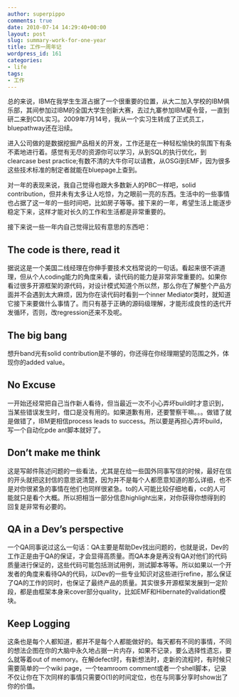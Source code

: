 ```yaml
---
author: superpippo
comments: true
date: 2010-07-14 14:29:40+00:00
layout: post
slug: summary-work-for-one-year
title: 工作一周年记
wordpress_id: 161
categories:
- life
tags:
- 工作
---
```


总的来说，IBM在我学生生涯占据了一个很重要的位置，从大二加入学校的IBM俱乐部，其间参加过IBM的全国大学生创新大赛，去过九寨参加IBM夏令营，一直到研二来到CDL实习。2009年7月14号，我从一个实习生转成了正式员工，bluepathway还在沿续。

进入公司做的是数据挖掘产品相关的开发，工作还是在一种轻松愉快的氛围下有条不紊地进行着。感觉有无尽的资源你可以学习，从到SQL的执行优化，到clearcase best practice;有数不清的大牛你可以请教，从OSGi到EMF，因为很多这些技术标准的制定者就能在bluepage上查到。

对一年的表现来说，我自己觉得也跟大多数新人的PBC一样吧，solid contribution，但并未有太多让人吃惊，为之眼前一亮的东西。生活中的一些事情也占据了这一年的一些时间吧，比如房子等等。接下来的一年，希望生活上能逐步稳定下来，这样才能对长久的工作和生活都是非常重要的。

 

接下来说一些一年内自己觉得比较有意思的东西吧：

## The code is there, read it 
 
据说这是一个美国二线经理在你伸手要技术文档常说的一句话。看起来很不讲道理，但从个人coding能力的角度来看，读代码的能力是非常非常重要的。如果你看过很多开源框架的源代码，对设计模式知道个所以然，那么你在了解整个产品方面并不会遇到太大麻烦，因为你在读代码时看到一个inner Mediator类时，就知道它接下来要做什么事情了。而只有基于正确的源码级理解，才能形成良性的迭代开发循环，否则，改regression还来不及呢。

## The big bang 

想升band光有solid contribution是不够的，你还得在你经理期望的范围之外，体现你的added value。

## No Excuse 

一开始还经常把自己当作新人看待，但当最近一次不小心弄坏build时才意识到，当某些错误发生时，借口是没有用的。如果道歉有用，还要警察干嘛。。。做错了就是做错了，IBM更相信process leads to success。所以要是再担心弄坏build，写一个自动化pde ant脚本就好了。

## Don’t make me think 
 
这是写邮件陈述问题的一些看法，尤其是在给一些国外同事写信的时候，最好在信的开头就把这封信的意思说清楚，因为并不是每个人都愿意知道的那么详细，也不是对你很紧急的事情在他们也同样很紧急。to的人可能比较仔细地看，cc的人可能就只是看个大概。所以把相当一部分信息highlight出来，对你获得你想得到的回复是非常有必要的。

## QA in a Dev’s perspective 
 
一个QA同事说过这么一句话：QA主要是帮助Dev找出问题的，也就是说，Dev的工作正是由于QA的保证，才会显得高质量。而QA本身是再没有QA对他们的代码质量进行保证的，这些代码可能包括测试用例，测试脚本等等。所以如果以一个开发者的角度来看待QA的代码，以Dev的一些专业知识对这些进行refine，那么保证了QA的工作的同时，也保证了最终产品的质量。其实很多开源框架发展到一定阶段，都是由框架本身来cover部分quality，比如EMF和Hibernate的validation模块。

## Keep Logging 
 
这条也是每个人都知道，都并不是每个人都能做好的。每天都有不同的事情，不同的想法企图在你的大脑中永久地占据一片内存，如果不记录，要么选择性遗忘，要么就等着out of memory。在解defect时，有新想法时，走新的流程时，有时候只需要简单的一个wiki page，一个teamroom comment或者一个shell脚本，记录不仅让你在下次同样的事情只需要O(1)的时间定位，也在与同事分享时show出了你的价值。
